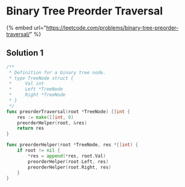 # Binary Tree Preorder Traversal

{% embed url="https://leetcode.com/problems/binary-tree-preorder-traversal/" %}

## Solution 1

```go
/**
 * Definition for a binary tree node.
 * type TreeNode struct {
 *     Val int
 *     Left *TreeNode
 *     Right *TreeNode
 * }
 */
func preorderTraversal(root *TreeNode) []int {
    res := make([]int, 0)
    preorderHelper(root, &res)
    return res
}

func preorderHelper(root *TreeNode, res *[]int) {
    if root != nil {
        *res = append(*res, root.Val)
        preorderHelper(root.Left, res)
        preorderHelper(root.Right, res)
    }
}
```

